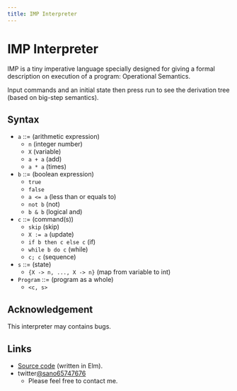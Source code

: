 ```yaml
---
title: IMP Interpreter
---
```

<link href="https://fonts.googleapis.com/css2?family=Inconsolata&display=swap" rel="stylesheet">
<link rel="stylesheet" href="style.css">

# IMP Interpreter

IMP is a tiny imperative language specially designed for giving a formal description on execution of a program: Operational Semantics. 

Input commands and an initial state then press run to see the derivation tree (based on big-step semantics).

<div id="myapp"></div>
<div id="derivationTree"></div>

## Syntax 
- `a` ::= (arithmetic expression)
  - `n` (integer number)
  - `X` (variable)
  - `a + a` (add)
  - `a * a` (times)
- `b` ::= (boolean expression)
  - `true` 
  - `false`
  - `a <= a` (less than or equals to)
  - `not b` (not)
  - `b & b` (logical and)
- `c` ::= (command(s))
  - `skip`   (skip)
  - `X := a` (update)
  - `if b then c else c` (if)
  - `while b do c` (while)
  - `c; c`  (sequence)
- `s` ::= (state)
  - `{X -> n, ..., X -> n}` (map from variable to int)
- `Program` ::= (program as a whole)
  - `<c, s>`

## Acknowledgement
This interpreter may contains bugs.

## Links

- [Source code](https://github.com/sano-jin/imp-interpreter.git) (written in Elm). 
- twitter[@sano65747676](https://twitter.com/sano65747676)
  - Please feel free to contact me.


<link rel="stylesheet" href="./proofTree/proofTree.css">
<script src="./proofTree/proofTree.js"></script>
<script src="imp.js"></script>
<script>
  var app = Elm.Main.init({
    node: document.getElementById('myapp')
  });
  
  app.ports.sendData.subscribe( ( data ) => {
  console.log("Data from Elm: ", data);
  
  const tree = document.getElementById( "derivationTree" );

  if ( data === "error" ) tree.textContent = ""; 
  else renderProofTree( tree, data );
  
  });
</script>

